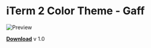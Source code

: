 # iTerm 2 Color Theme - Gaff

![Preview](https://raw.github.com/linuslundahl/iTerm-Gaff/master/preview.png)

**[Download](https://raw.github.com/linuslundahl/iTerm-Gaff/master/Gaff.itermcolors)** v 1.0
